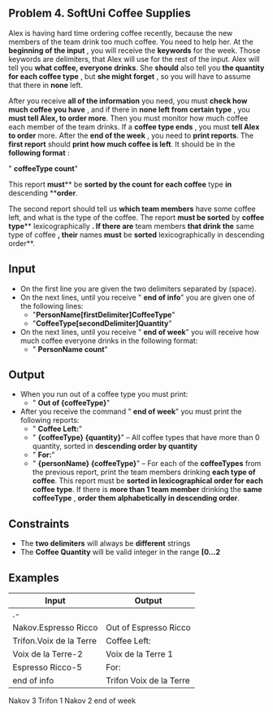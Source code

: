 ## Problem 4. SoftUni Coffee Supplies

Alex is having hard time ordering coffee recently, because the new members of the team drink too much coffee. You need to help her. At the **beginning of the input** , you will receive the **keywords** for the week. Those keywords are delimiters, that Alex will use for the rest of the input. Alex will tell you **what coffee, everyone drinks**. She **should** also tell you **the quantity for each coffee type** , but **she might forget** , so you will have to assume that there in **none** left.

After you receive **all of the information** you need, you must **check how much coffee you have** , and if there in **none left from certain type** , you **must tell Alex, to order more**. Then you must monitor how much coffee each member of the team drinks. If a **coffee type ends** , you must **tell Alex to order** more. After the **end of the week** , you need to **print reports**. The **first report** should **print how much coffee is left**. It should be in the **following format** :

&quot; **coffeeType count**&quot;

This report **must**** be ****sorted** by the **count** for each **coffee**** type **in** descending ****order**.

The second report should tell us **which team members** have some coffee left, and what is the type of the coffee. The report **must be sorted** by **coffee type**** lexicographically **. If there are** team members **that drink the** same type of coffee **, their** names ****must**** be ****sorted**** lexicographically in descending order**.

## Input

- On the first line you are given the two delimiters separated by (space).
- On the next lines, until you receive &quot; **end of info**&quot; you are given one of the following lines:
  - &quot;**PersonName[firstDelimiter]CoffeeType**&quot;
  - &quot;**CoffeeType[secondDelimiter]Quantity**&quot;
- On the next lines, until you receive &quot; **end of week**&quot; you will receive how much coffee everyone drinks in the following format:
  - &quot; **PersonName count**&quot;

## Output

- When you run out of a coffee type you must print:
  - &quot; **Out of {coffeeType}**&quot;
- After you receive the command &quot; **end of week**&quot; you must print the following reports:
  - &quot; **Coffee Left:**&quot;
  - &quot; **{coffeeType} {quantity}**&quot; – All coffee types that have more than 0 quantity, sorted in **descending order by quantity**
  - &quot; **For:**&quot;
  - &quot; **{personName} {coffeeType}**&quot; – For each of the **coffeeTypes** from the previous report, print the team members drinking **each type of coffee**. This report must be **sorted in lexicographical order for each coffee type**. If there is **more than 1 team member** drinking the **same coffeeType** , **order them alphabetically in descending order**.

## Constraints

- The **two delimiters** will always be **different** strings
- The **Coffee Quantity** will be valid integer in the range **[0...2**


## Examples

| **Input** | **Output** |
| --- | --- | 
| .-         
Nakov.Espresso Ricco | Out of Espresso Ricco
Trifon.Voix de la Terre | Coffee Left:
Voix de la Terre-2      | Voix de la Terre 1
Espresso Ricco-5        | For:
end of info             | Trifon Voix de la Terre 
Nakov 3
Trifon 1
Nakov 2
end of week
              
              
              
              
            